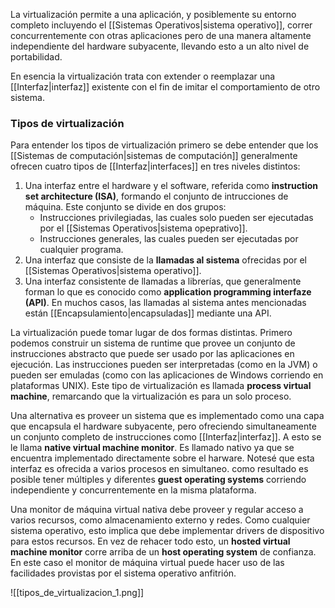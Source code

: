La virtualización permite a una aplicación, y posiblemente su entorno completo incluyendo el [[Sistemas Operativos|sistema operativo]], correr concurrentemente con otras aplicaciones pero de una manera altamente independiente del hardware subyacente, llevando esto a un alto nivel de portabilidad.

En esencia la virtualización trata con extender o reemplazar una [[Interfaz|interfaz]] existente con el fin de imitar el comportamiento de otro sistema.

### Tipos de virtualización
Para entender los tipos de virtualización primero se debe entender que los [[Sistemas de computación|sistemas de computación]] generalmente ofrecen cuatro tipos de [[Interfaz|interfaces]] en tres niveles distintos:
1. Una interfaz entre el hardware y el software, referida como **instruction set architecture (ISA)**, formando el conjunto de intrucciones de máquina. Este conjunto se divide en dos grupos:
	* Instrucciones privilegiadas, las cuales solo pueden ser ejecutadas por el [[Sistemas Operativos|sistema opeprativo]].
	* Instrucciones generales, las cuales pueden ser ejecutadas por cualquier programa.
2. Una interfaz que consiste de la **llamadas al sistema** ofrecidas por el [[Sistemas Operativos|sistema operativo]].
3. Una interfaz consistente de llamadas a librerías, que generalmente forman lo que es conocido como **application programming interfaze (API)**. En muchos casos, las llamadas al sistema antes mencionadas están [[Encapsulamiento|encapsuladas]] mediante una API.

La virtualización puede tomar lugar de dos formas distintas. Primero podemos construir un sistema de runtime que provee un conjunto de instrucciones abstracto que puede ser usado por las aplicaciones en ejecución. Las instrucciones pueden ser interpretadas (como en la JVM) o pueden ser emuladas (como con las aplicaciones de Windows corriendo en plataformas UNIX). Este tipo de virtualización es llamada **process virtual machine**, remarcando que la virtualización es para un solo proceso.

Una alternativa es proveer un sistema que es implementado como una capa que encapsula el hardware subyacente, pero ofreciendo simultaneamente un conjunto completo de instrucciones como [[Interfaz|interfaz]]. A esto se le llama **native virtual machine monitor**. Es llamado nativo ya que se encuentra  implementado directamente sobre el harware. Notesé que esta interfaz es ofrecida a varios procesos en simultaneo. como resultado es posible tener múltiples y diferentes **guest operating systems** corriendo independiente y concurrentemente en la misma plataforma.

Una monitor de máquina virtual nativa debe proveer y regular acceso a varios recursos, como almacenamiento externo y redes. Como cualquier sistema operativo, esto implica que debe implementar drivers de dispositivo para estos recursos. En vez de rehacer todo esto, un **hosted virtual machine monitor** corre arriba de un **host operating system** de confianza. En este caso el monitor de máquina virtual puede hacer uso de las facilidades provistas por el sistema operativo anfitrión.

![[tipos_de_virtualizacion_1.png]]
